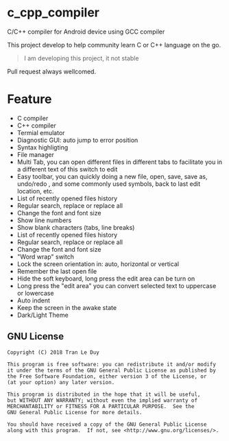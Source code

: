 # c_cpp_compiler

C/C++ compiler for Android device using GCC compiler

This project develop to help community learn C or C++ language on the go.

> I am developing this project, it not stable

Pull request always wellcomed.

# Feature

- C compiler
- C++ compiler
- Termial emulator
- Diagnostic GUI: auto jump to error position
- Syntax highligting
- File manager
- Multi Tab, you can open different files in different tabs to facilitate you in a different text of this switch to edit
- Easy toolbar, you can quickly doing a new file, open, save, save as, undo/redo , and some commonly used symbols, back to last edit location, etc.
- List of recently opened files history
- Regular search, replace or replace all
- Change the font and font size
- Show line numbers
- Show blank characters (tabs, line breaks)
- List of recently opened files history
- Regular search, replace or replace all
- Change the font and font size
- "Word wrap" switch
- Lock the screen orientation in: auto, horizontal or vertical
- Remember the last open file
- Hide the soft keyboard, long press the edit area can be turn on
- Long press the "edit area" you can convert selected text to uppercase or lowercase
- Auto indent
- Keep the screen in the awake state
- Dark/Light Theme

## GNU License 
    Copyright (C) 2018 Tran Le Duy	

    This program is free software: you can redistribute it and/or modify
    it under the terms of the GNU General Public License as published by
    the Free Software Foundation, either version 3 of the License, or
    (at your option) any later version.

    This program is distributed in the hope that it will be useful,
    but WITHOUT ANY WARRANTY; without even the implied warranty of
    MERCHANTABILITY or FITNESS FOR A PARTICULAR PURPOSE.  See the
    GNU General Public License for more details.

    You should have received a copy of the GNU General Public License
    along with this program.  If not, see <http://www.gnu.org/licenses/>.